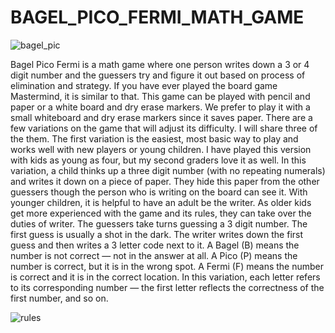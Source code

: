 # BAGEL_PICO_FERMI_MATH_GAME
![bagel_pic](https://www.messforless.net/wp-content/uploads/2016/01/What-is-bagel-pico-fermi-math-game.jpg)

Bagel Pico Fermi is a math game where one person writes down a 3 or 4 digit number and the guessers try and figure it out based on process of elimination and strategy. If you have ever played the board game Mastermind, it is similar to that. This game can be played with pencil and paper or a white board and dry erase markers. We prefer to play it with a small whiteboard and dry erase markers since it saves paper.
There are a few variations on the game that will adjust its difficulty. I will share three of the them. The first variation is the easiest, most basic way to play and works well with new players or young children. I have played this version with kids as young as four, but my second graders love it as well. In this variation, a child thinks up a three digit number (with no repeating numerals) and writes it down on a piece of paper. They hide this paper from the other guessers though the person who is writing on the board can see it. With younger children, it is helpful to have an adult be the writer. As older kids get more experienced with the game and its rules, they can take over the duties of writer.
The guessers take turns guessing a 3 digit number. The first guess is usually a shot in the dark. The writer writes down the first guess and then writes a 3 letter code next to it. A Bagel (B) means the number is not correct — not in the answer at all. A Pico (P) means the number is correct, but it is in the wrong spot. A Fermi (F) means the number is correct and it is in the correct location.  In this variation, each letter refers to its corresponding number — the first letter reflects the correctness of the first number, and so on.

![rules](https://www.messforless.net/wp-content/uploads/2016/01/rules-for-bagel-pico-fermi1.jpg)


